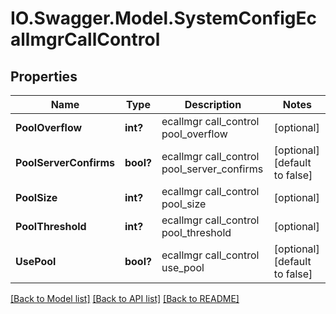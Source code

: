 # IO.Swagger.Model.SystemConfigEcallmgrCallControl
## Properties

Name | Type | Description | Notes
------------ | ------------- | ------------- | -------------
**PoolOverflow** | **int?** | ecallmgr call_control pool_overflow | [optional] 
**PoolServerConfirms** | **bool?** | ecallmgr call_control pool_server_confirms | [optional] [default to false]
**PoolSize** | **int?** | ecallmgr call_control pool_size | [optional] 
**PoolThreshold** | **int?** | ecallmgr call_control pool_threshold | [optional] 
**UsePool** | **bool?** | ecallmgr call_control use_pool | [optional] [default to false]

[[Back to Model list]](../README.md#documentation-for-models) [[Back to API list]](../README.md#documentation-for-api-endpoints) [[Back to README]](../README.md)

